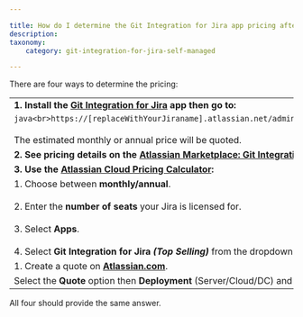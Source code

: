 ```yaml
---

title: How do I determine the Git Integration for Jira app pricing after the trial?
description:
taxonomy:
    category: git-integration-for-jira-self-managed

---
```

There are four ways to determine the pricing:

|     |
| --- |
| **1\. Install the** [**Git Integration for Jira**](https://marketplace.atlassian.com/apps/4984/git-integration-for-jira?hosting=datacenter&tab=pricing) **app then go to:** |
| ```java<br>https://[replaceWithYourJiraname].atlassian.net/admin/billing/estimate<br>```<br><br>The estimated monthly or annual price will be quoted. |
| **2\. See pricing details on the** [**Atlassian Marketplace: Git Integration for Jira**](https://marketplace.atlassian.com/apps/4984/git-integration-for-jira?hosting=datacenter&tab=pricing)**.** |
| **3\. Use the** [**Atlassian Cloud Pricing Calculator**](https://www.atlassian.com/software/pricing-calculator)**:** |
| 1.  Choose between **monthly/annual**.<br>    <br>2.  Enter the **number of seats** your Jira is licensed for.<br>    <br>3.  Select **Apps**.<br>    <br>4.  Select **Git Integration for Jira** _**(Top Selling)**_ from the dropdown list. |
| 1.  Create a quote on [**Atlassian.com**](https://www.atlassian.com/purchase/addon/com.xiplink.jira.git.jira_git_plugin). |
| Select the **Quote** option then **Deployment** (Server/Cloud/DC) and follow the instructions. |

All four should provide the same answer.

